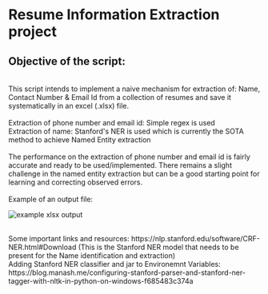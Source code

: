 # Resume Information Extraction project

## Objective of the script:
<br>
This script intends to implement a naive mechanism for extraction of: Name, Contact Number & Email Id from a collection of resumes and save it systematically in an excel (.xlsx) file.
<br>
<br>
Extraction of phone number and email id: Simple regex is used <br>
Extraction of name: Stanford's NER is used which is currently the SOTA method to achieve Named Entity extraction
<br>
<br>
The performance on the extraction of phone number and email id is fairly accurate and ready to be used/implemented. There remains a slight challenge in the named entity extraction but can be a good starting point for learning and correcting observed errors.  
<br>
<br>
Example of an output file:

![example xlsx output](https://i.imgur.com/mvWecKT.png)

<br>
Some important links and resources: https://nlp.stanford.edu/software/CRF-NER.html#Download (This is the Stanford NER model that needs to be present for the Name identification and extraction)
<br>
Adding Stanford NER classifier and jar to Environemnt Variables: https://blog.manash.me/configuring-stanford-parser-and-stanford-ner-tagger-with-nltk-in-python-on-windows-f685483c374a
